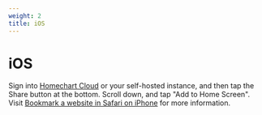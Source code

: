 ```yaml
---
weight: 2
title: iOS
---
```


# iOS

Sign into [Homechart Cloud](https://web.homechart.app) or your self-hosted instance, and then tap the Share button at the bottom.  Scroll down, and tap "Add to Home Screen".  Visit [Bookmark a website in Safari on iPhone](https://support.apple.com/en-om/guide/iphone/iph42ab2f3a7/ios) for more information.
